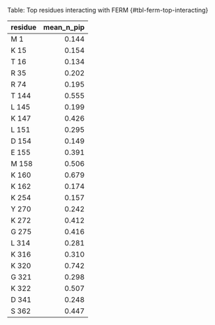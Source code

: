 Table: Top residues interacting with FERM {#tbl-ferm-top-interacting}

|residue | mean_n_pip|
|:-------|----------:|
|M 1     |      0.144|
|K 15    |      0.154|
|T 16    |      0.134|
|R 35    |      0.202|
|R 74    |      0.195|
|T 144   |      0.555|
|L 145   |      0.199|
|K 147   |      0.426|
|L 151   |      0.295|
|D 154   |      0.149|
|E 155   |      0.391|
|M 158   |      0.506|
|K 160   |      0.679|
|K 162   |      0.174|
|K 254   |      0.157|
|Y 270   |      0.242|
|K 272   |      0.412|
|G 275   |      0.416|
|L 314   |      0.281|
|K 316   |      0.310|
|K 320   |      0.742|
|G 321   |      0.298|
|K 322   |      0.507|
|D 341   |      0.248|
|S 362   |      0.447|
